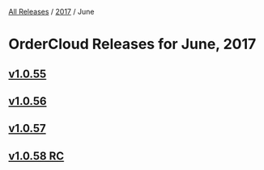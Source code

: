 [All Releases](../../README.md) / [2017](../README.md) / June

# OrderCloud Releases for June, 2017

## [v1.0.55](v55.md)
## [v1.0.56](v56.md)
## [v1.0.57](v57.md)
## [v1.0.58 RC](v58.md)
